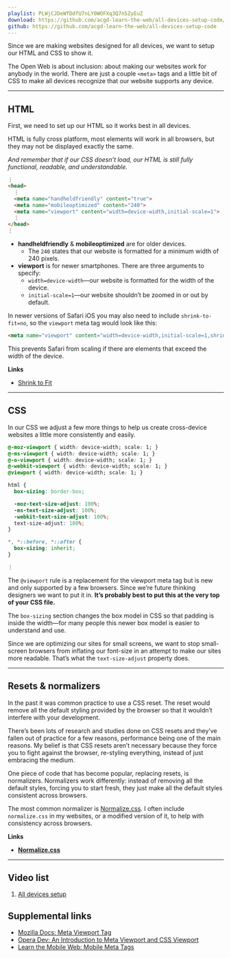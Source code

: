 ```yaml
---
playlist: PLWjCJDeWfDdfU7nLY0WOFXq3Q7n5ZyEuZ
download: https://github.com/acgd-learn-the-web/all-devices-setup-code/archive/master.zip
github: https://github.com/acgd-learn-the-web/all-devices-setup-code
---
```


Since we are making websites designed for all devices, we want to setup our HTML and CSS to show it.

The Open Web is about inclusion: about making our websites work for anybody in the world. There are just a couple `<meta>` tags and a little bit of CSS to make all devices recognize that our website supports any device.

---

## HTML

First, we need to set up our HTML so it works best in all devices.

HTML is fully cross platform, most elements will work in all browsers, but they may not be displayed exactly the same.

*And remember that if our CSS doesn’t load, our HTML is still fully functional, readable, and understandable.*

```html
⋮
<head>
  ⋮
  <meta name="handheldfriendly" content="true">
  <meta name="mobileoptimized" content="240">
  <meta name="viewport" content="width=device-width,initial-scale=1">
  ⋮
</head>
⋮
```

- **handheldfriendly** & **mobileoptimized** are for older devices.
  - The `240` states that our website is formatted for a minimum width of 240 pixels.
- **viewport** is for newer smartphones. There are three arguments to specify:
  - `width=device-width`—our website is formatted for the width of the device.
  - `initial-scale=1`—our website shouldn’t be zoomed in or out by default.

In newer versions of Safari iOS you may also need to include `shrink-to-fit=no`, so the `viewport` meta tag would look like this:

```html
<meta name="viewport" content="width=device-width,initial-scale=1,shrink-to-fit=no">
```

This prevents Safari from scaling if there are elements that exceed the width of the device.

**Links**

- [Shrink to Fit](http://jsbin.com/fubunucopi/4/edit?html,output)

---

## CSS

In our CSS we adjust a few more things to help us create cross-device websites a little more consistently and easily.

```css
@-moz-viewport { width: device-width; scale: 1; }
@-ms-viewport { width: device-width; scale: 1; }
@-o-viewport { width: device-width; scale: 1; }
@-webkit-viewport { width: device-width; scale: 1; }
@viewport { width: device-width; scale: 1; }

html {
  box-sizing: border-box;

  -moz-text-size-adjust: 100%;
  -ms-text-size-adjust: 100%;
  -webkit-text-size-adjust: 100%;
  text-size-adjust: 100%;
}

*, *::before, *::after {
  box-sizing: inherit;
}

⋮
```

The `@viewport` rule is a replacement for the viewport meta tag but is new and only supported by a few browsers. Since we’re future thinking designers we want to put it in. **It’s probably best to put this at the very top of your CSS file.**

The `box-sizing` section changes the box model in CSS so that padding is inside the width—for many people this newer box model is easier to understand and use.

Since we are optimizing our sites for small screens, we want to stop small-screen browsers from inflating our font-size in an attempt to make our sites more readable. That’s what the `text-size-adjust` property does.

---

## Resets & normalizers

In the past it was common practice to use a CSS reset. The reset would remove all the default styling provided by the browser so that it wouldn’t interfere with your development.

There’s been lots of research and studies done on CSS resets and they’ve fallen out of practice for a few reasons, performance being one of the main reasons. My belief is that CSS resets aren’t necessary because they force you to fight against the browser, re-styling everything, instead of just embracing the medium.

One piece of code that has become popular, replacing resets, is normalizers. Normalizers work differently: instead of removing all the default styles, forcing you to start fresh, they just make all the default styles consistent across browsers.

The most common normalizer is [Normalize.css](https://necolas.github.io/normalize.css/). I often include `normalize.css` in my websites, or a modified version of it, to help with consistency across browsers.

**Links**

- **[Normalize.css](https://necolas.github.io/normalize.css/)**

---

## Video list

1. [All devices setup](https://www.youtube.com/watch?v=nbqnFZFQxd0&list=PLWjCJDeWfDdfU7nLY0WOFXq3Q7n5ZyEuZ&index=1)

## Supplemental links

- [Mozilla Docs: Meta Viewport Tag](https://developer.mozilla.org/en/Mobile/Viewport_meta_tag/)
- [Opera Dev: An Introduction to Meta Viewport and CSS Viewport](http://dev.opera.com/articles/view/an-introduction-to-meta-viewport-and-viewport/)
- [Learn the Mobile Web: Mobile Meta Tags](http://learnthemobileweb.com/blog/2009/07/mobile-meta-tags/)
